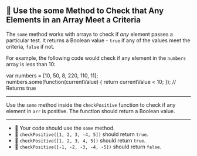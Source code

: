 🚀 Use the some Method to Check that Any Elements in an Array Meet a Criteria
-----------------------------------------------------------------------------

The `some` method works with arrays to check if _any_ element passes a particular test. It returns a Boolean value - `true` if any of the values meet the criteria, `false` if not.

For example, the following code would check if any element in the `numbers` array is less than 10:

var numbers = \[10, 50, 8, 220, 110, 11\];
numbers.some(function(currentValue) {
  return currentValue < 10;
});
// Returns true

* * *

Use the `some` method inside the `checkPositive` function to check if any element in `arr` is positive. The function should return a Boolean value.

* * *

*   🧪 Your code should use the `some` method.
*   🧪 `checkPositive([1, 2, 3, -4, 5])` should return `true`.
*   🧪 `checkPositive([1, 2, 3, 4, 5])` should return `true`.
*   🧪 `checkPositive([-1, -2, -3, -4, -5])` should return `false`.